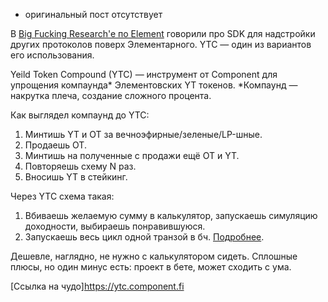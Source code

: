 - оригинальный пост отсутствует

В [Big Fucking Research'e по Element](https://t.me/notothemoon/1521) говорили про SDK для надстройки других протоколов поверх Элементарного. YTC — один из вариантов его использования.

Yeild Token Compound (YTC) — инструмент от Component для упрощения компаунда* Элементовских YT токенов. 
*Компаунд — накрутка плеча, создание сложного процента. 

Как выглядел компаунд до YTC:
1. Минтишь YT и OT за вечноэфирные/зеленые/LP-шные.
2. Продаешь OT.
3. Минтишь на полученные с продажи ещё OT и YT.
4. Повторяешь схему N раз.
5. Вносишь YT в стейкинг.

Через YTC схема такая:
1. Вбиваешь желаемую сумму в калькулятор, запускаешь симуляцию доходности, выбираешь понравившуюся.
2. Запускаешь весь цикл одной транзой в бч.
[Подробнее](https://medium.com/@component_general/how-to-yield-token-compound-using-the-ytc-tool-742d140a7c9c).

Дешевле, наглядно, не нужно с калькулятором сидеть. 
Сплошные плюсы, но один минус есть: проект в бете, может сходить с ума.

[Ссылка на чудо]https://ytc.component.fi